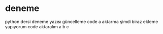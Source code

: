 # deneme
python dersi 
deneme yazısı
güncelleme
code a aktarma
şimdi biraz ekleme yapıyorum
code aktaralım
a
b
c

